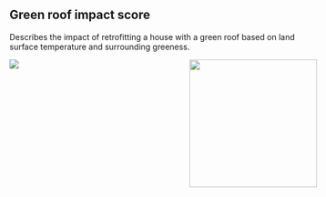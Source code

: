 ## Green roof impact score

Describes the impact of retrofitting a house with a green roof based on land surface temperature and surrounding greeness.

<div style="width:540px; text-aling:center;"><img style="width:224px; float:right;" src="data/gtif/images/logos/dlr.png"></img></div>

<img src="data/gtif/images/legends/gr_impact.png"></img>
